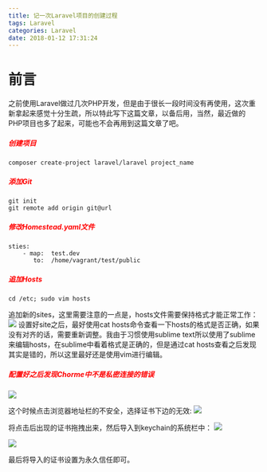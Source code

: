 ```yaml
---
title: 记一次Laravel项目的创建过程
tags: Laravel
categories: Laravel
date: 2018-01-12 17:31:24
---
```


前言
===
之前使用Laravel做过几次PHP开发，但是由于很长一段时间没有再使用，这次重新拿起来感觉十分生疏，所以特此写下这篇文章，以备后用，当然，最近做的PHP项目也多了起来，可能也不会再用到这篇文章了吧。
<!-- more -->

<h5 style="color: red">创建项目</h5>
	
	composer create-project laravel/laravel project_name

<h5 style="color: red">添加Git</h5>
	
	git init
	git remote add origin git@url

<h5 style="color: red">修改Homestead.yaml文件</h5>

	sties:
		- map:  test.dev
		   to:  /home/vagrant/test/public

<h5 style="color: red">追加Hosts</h5>
	
	cd /etc; sudo vim hosts
追加新的sites，这里需要注意的一点是，hosts文件需要保持格式才能正常工作：
<img src="hosts.png">
设置好site之后，最好使用cat hosts命令查看一下hosts的格式是否正确，如果没有对齐的话，需要重新调整。我由于习惯使用sublime text所以使用了sublime来编辑hosts，在sublime中看着格式是正确的，但是通过cat hosts查看之后发现其实是错的，所以这里最好还是使用vim进行编辑。

<h5 style="color: red">配置好之后发现Chorme中不是私密连接的错误</h5>
<img src="./error.png">

这个时候点击浏览器地址栏的不安全，选择证书下边的无效:
<img src="step2.png">

将点击后出现的证书拖拽出来，然后导入到keychain的系统栏中：
<img src="step3.png">

<img src="step4.png">

最后将导入的证书设置为永久信任即可。